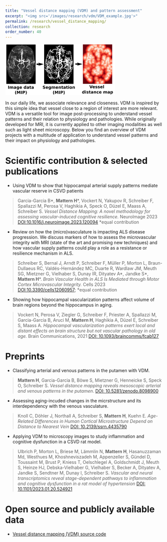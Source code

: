 ```yaml
---
title: "Vessel distance mapping (VDM) and pattern assessment"
excerpt: "<img src='/images/research/vdm/VDM_example.jpg'>"
permalink: /research/vessel_distance_mapping/
collection: research
order_number: 40
---
```


<img src="/images/research/vdm/VDM-pipeline_simple.png" width="350"/>

In our daily life, we associate relevance and closeness. VDM is inspired by this simple idea that vessel close to a region of interest are more relevant. VDM is a versatile tool for image post-processing to understand vessel patterns and their relation to physiology and pathologies. While originally developed for MRI, it is currently applied to other imaging modalities as well such as light sheet microscopy. Below you find an overview of VDM projects with a multitude of application to understand vessel patterns and their impact on physiology and pathologies. 


# Scientific contribution & selected publications

* Using VDM to show that hippocampal arterial supply patterns mediate vascular reserve in CSVD patients 
>Garcia-Garcia B*, **Mattern H***, Vockert N, Yakupov R, Schreiber F, Spallazzi M, Perosa V,
Haghikia A, Speck O, Düzel E, Maass A, Schreiber S.
*Vessel Distance Mapping: A novel methodology for assessing vascular-induced cognitive resilience.*
NeuroImage 2023
[DOI:10.1016/j.neuroimage.2023.120094](https://doi.org/10.1016/j.neuroimage.2023.120094)
*equal contribution

* Review on how the (micro)vasculature is impacting ALS disease progression. We discuss markers of how to assess the microvascular integrity with MRI (state of the art and promising new techniques) and how vascular supply patterns could play a role as a resistance or resilience mechanism in ALS.
> Schreiber S, Bernal J, Arndt P, Schreiber F, Müller P, Morton L, Braun-Dullaeus RC,
Valdés-Hernández MC, Duarte R, Wardlaw JM, Meuth SG, Mietzner G, Vielhaber S, Dunay
IR, Dityatev A*, Jandke S*, **Mattern H***.
*Brain Vascular Health in ALS Is Mediated through Motor Cortex Microvascular Integrity.*
Cells 2023
[DOI:10.3390/cells12060957](https://doi.org/10.3390/cells12060957);
*equal contribution

* Showing how hippocampal vascularization patterns affect volume of brain regions beyond the hippocampus in aging.
> Vockert N, Perosa V, Ziegler G, Schreiber F, Priester A, Spallazzi M, Garcia-Garcia B, Aruci M, **Mattern H**, Haghikia A, Düzel E, Schreiber S, Maass A.
*Hippocampal vascularization patterns exert local and distant effects on brain structure but not vascular pathology in old age.*
Brain Communications, 2021
[DOI: 10.1093/braincomms/fcab127](https://doi.org/10.1093/braincomms/fcab127)

# Preprints 

* Classifying arterial and venous patterns in the putamen with VDM.
> **Mattern  H**, Garcia-Garcia  B,  Böwe  S,  Mietzner  G,  Henneicke  S,  Speck  O,  Schreiber  S.
*Vessel  distance  mapping  reveals  mesoscopic  arterial  and  venous patterns  in  the putamen*. [DOI: 10.5281/zenodo.8098900](https://doi.org/) 

* Assessing aging-incuded changes in the micrstructure and its interdependency with the venous vasculature.
> Knoll C, Döhler J, Northall A, Schreiber S, **Mattern H**, Kuehn E. *Age-Related Differences in   Human   Cortical   Microstructure   Depend   on   Distance   to   Nearest   Vein* 
[DOI: 10.2139/ssrn.4435790](https://doi.org/10.2139/ssrn.4435790)

* Applying VDM to microscopy images to study inflammation and cognitive dysfunction in a CSVD rat model.
> Ulbrich P, Morton L, Briese M, Lämmlin N, **Mattern H**, Hasanuzzaman Md, Westhues M, Khoshneviszadeh   M,  Appenzeller  S,  Gündel  D,  Toussaint  M, Brust  P,  Kniess  T, Oelschlegel  A,  Goldschmidt  J,  Meuth  S,  Heinze  HJ,  Debska-Vielhaber  G,  Vielhaber  S, Becker A, Dityatev A, Jandke S, Sendtner M, Dunay I, Schreiber S. 
*Vascular and neural transcriptomics   reveal   stage-dependent   pathways   to   inflammation   and   cognitive dysfunction in a rat model of hypertension*
[DOI: 10.1101/2023.01.20.524921](https://doi.org/10.1101/2023.01.20.524921)

# Open source and publicly available data

* [Vessel distance mapping (VDM) source code](https://github.com/hendrikmattern/VesselDistanceMapping)
